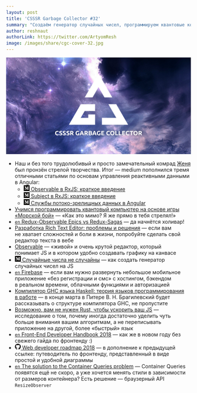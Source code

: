 ```yaml
---
layout: post
title: 'CSSSR Garbage Collector #32'
summary: "Создаём генератор случайных чисел, программируем квантовые компьютеры и изучаем массу других интересностей из наших чатов"
author: reshnaut
authorLink: https://twitter.com/ArtyomResh
image: /images/share/cgc-cover-32.jpg
---
```


[github]: /images/icons/github.png
[medium]: /images/icons/medium.png
[yt]: /images/icons/youtube.png

![CSSSR Garbage Collector](/images/share/cgc-cover-32.jpg)


- Наш и&nbsp;без того трудолюбивый и&nbsp;просто замечательный комрад [Женя](https://github.com/kosmogradsky) был пронзён стрелой творчества. Итог&nbsp;&mdash; medium пополнился тремя отличными статьями по&nbsp;основам управления реактивными данными в&nbsp;Angular:
  - [![medium] Observable в&nbsp;RxJS: краткое введение](https://medium.com/@kosmogradsky/observable-%D0%B2-rxjs-%D0%BA%D1%80%D0%B0%D1%82%D0%BA%D0%BE%D0%B5-%D0%B2%D0%B2%D0%B5%D0%B4%D0%B5%D0%BD%D0%B8%D0%B5-34939ff5f7d7)
  - [![medium] Subject в&nbsp;RxJS: краткое введение](https://medium.com/@kosmogradsky/subject-%D0%B2-rxjs-%D0%BA%D1%80%D0%B0%D1%82%D0%BA%D0%BE%D0%B5-%D0%B2%D0%B2%D0%B5%D0%B4%D0%B5%D0%BD%D0%B8%D0%B5-c9099231be6d)
  - [![medium] Службы потоко-зрелищных данных в&nbsp;Angular](https://medium.com/@kosmogradsky/%D1%81%D0%BB%D1%83%D0%B6%D0%B1%D1%8B-%D0%BF%D0%BE%D1%82%D0%BE%D0%BA%D0%BE-%D0%B7%D1%80%D0%B5%D0%BB%D0%B8%D1%89%D0%BD%D1%8B%D1%85-%D0%B4%D0%B0%D0%BD%D0%BD%D1%8B%D1%85-%D0%B2-angular-5960fd3d83c7)
- [Учимся программировать квантовый компьютер на&nbsp;основе игры &laquo;Морской бой&raquo;](https://tproger.ru/translations/quantum-computer-programming/)&nbsp;&mdash; &laquo;Как это мимо? Я&nbsp;же прямо в&nbsp;тебя стрелял!&raquo;
- [`en` Redux-Observable Epics vs&nbsp;Redux-Sagas](https://shift.infinite.red/redux-observable-epics-vs-redux-sagas-8e53610c0eda)&nbsp;&mdash; да&nbsp;начнётся холивар!
- [Разработка Rich Text Editor: проблемы и&nbsp;решения](https://habrahabr.ru/company/oleg-bunin/blog/350252/)&nbsp;&mdash; если вам не&nbsp;хватает сложностей и&nbsp;боли в&nbsp;жизни, попробуйте сделать свой редактор текста в&nbsp;вебе
- [Observable](https://beta.observablehq.com/)&nbsp;&mdash; &laquo;живой&raquo; и&nbsp;очень крутой редактор, который понимает&nbsp;JS и&nbsp;в&nbsp;котором удобно создавать графику на&nbsp;канвасе
- [![medium] Случайные числа не&nbsp;случайны](https://medium.com/@frontman/%D1%81%D0%BB%D1%83%D1%87%D0%B0%D0%B9%D0%BD%D1%8B%D0%B5-%D1%87%D0%B8%D1%81%D0%BB%D0%B0-%D0%BD%D0%B5-%D1%81%D0%BB%D1%83%D1%87%D0%B0%D0%B9%D0%BD%D1%8B-252e08e60828)&nbsp;&mdash; как создать генератор случайных чисел на&nbsp;JS
- [`en` Firebase](https://firebase.google.com/)&nbsp;&mdash; если вам нужно развернуть небольшое мобильное приложение &laquo;без регистрации и&nbsp;смс&raquo; с&nbsp;хостингом, бэкендом в&nbsp;реальном времени, облачными функциями и&nbsp;авторизацией
- [Компилятор GHC языка Haskell: теория языков программирования в&nbsp;работе](https://compsciclub.ru/courses/Glasgow-Haskell-Compiler/2018-spring/classes/)&nbsp;&mdash; в&nbsp;конце марта в&nbsp;Питере В.&nbsp;Н.&nbsp;Брагилевский будет рассказывать о&nbsp;структуре компилятора GHC, не&nbsp;пропустите
- [Возможно, вам не&nbsp;нужен Rust, чтобы ускорить ваш JS](https://habrahabr.ru/post/350018/)&nbsp;&mdash; исследование о&nbsp;том, почему иногда достаточно уделить чуть больше внимания вашим алгоритмам, а&nbsp;не&nbsp;переписывать приложение на&nbsp;другой, более &laquo;быстрый&raquo; язык
- [`en` Front-End Developer Handbook 2018](https://www.gitbook.com/book/frontendmasters/front-end-developer-handbook-2018/details)&nbsp;&mdash; как&nbsp;же в&nbsp;новом году без свежего гайда по&nbsp;фронтенду :)
- [![github] Web developer roadmap 2018](https://github.com/kamranahmedse/developer-roadmap)&nbsp;&mdash; в&nbsp;дополнение к&nbsp;предыдущей ссылке: путеводитель по&nbsp;фронтенду, представленный в&nbsp;виде простой и&nbsp;удобной диаграммы
- [`en` The solution to&nbsp;the Container Queries problem](https://philipwalton.com/articles/responsive-components-a-solution-to-the-container-queries-problem/)&nbsp;&mdash; Container Queries появятся ещё не&nbsp;скоро, а&nbsp;уже хочется менять стили в&nbsp;зависимости от&nbsp;размеров контейнера? Есть решение&nbsp;&mdash; браузерный API `ResizeObserver`
